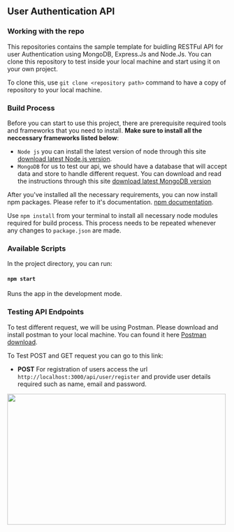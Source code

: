 ## User Authentication API 

### Working with the repo 
This repositories contains the sample template for buidling RESTFul API for user Authentication using MongoDB, Express.Js and Node.Js. You can clone this repository to test inside your local machine and start using it on your own project.

To clone this, use `git clone <repository path>` command to have a copy of repository to your local machine.

### Build Process
Before you can start to use this project, there are prerequisite required tools and frameworks that you need to install. **Make sure to install all the neccessary frameworks listed below**:

* `Node js` you can install the latest version of node through this site [download latest Node.js version](https://nodejs.org/en/download/).
* `MongoDB` for us to test our api, we should have a database that will accept data and store to handle different request. You can download and read the instructions through this site [download latest MongoDB version](https://docs.mongodb.com/manual/tutorial/install-mongodb-on-windows/) 

After you've installed all the necessary requirements, you can now install npm packages. Please refer to it's documentation. [npm documentation](https://docs.npmjs.com/downloading-and-installing-packages-locally).

Use `npm install` from your terminal to install all necessary node modules required for build process. This process needs to be repeated whenever any changes to `package.json` are made.

### Available Scripts

In the project directory, you can run:

#### `npm start`
Runs the app in the development mode. <br>

### Testing API Endpoints

To test different request, we will be using Postman. Please download and install postman to your local machine. You can found it here [Postman download](https://www.postman.com/).

To Test POST and GET request you can go to this link:
* **POST** For registration of users access the url `http://localhost:3000/api/user/register` and provide user details required such as name, email and password.
<img src="https://media.giphy.com/media/KBaoMGPlkAxQU5UWZb/giphy.gif" data-canonical-src="https://gyazo.com/eb5c5741b6a9a16c692170a41a49c858.png" width="500" height="300" />



 
